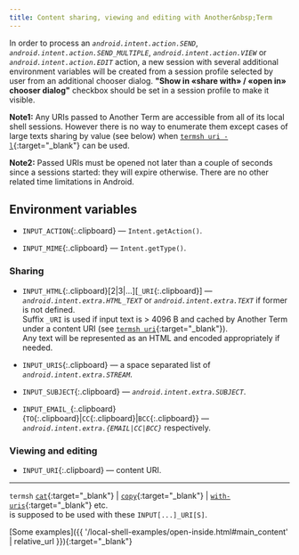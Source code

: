 ```yaml
---
title: Content sharing, viewing and editing with Another&nbsp;Term
---
```

In order to process an *`android.intent.action.SEND`*,
*`android.intent.action.SEND_MULTIPLE`*,
*`android.intent.action.VIEW`* or
*`android.intent.action.EDIT`* action,
a new session with several additional environment variables will be created
from a session profile selected by user from an additional chooser dialog.
**"Show in &#x00AB;share with&#x00BB; / &#x00AB;open in&#x00BB; chooser dialog"**
checkbox should be set in a session profile to make it visible.

**Note1:** Any URIs passed to Another&nbsp;Term are accessible
from all of its local shell sessions.
However there is no way to enumerate them
except cases of large texts sharing by value (see below) when
[`termsh uri -l`](local-shell-utility.html#cmd_uri){:target="_blank"}
can be used.

**Note2:** Passed URIs must be opened not later than a couple of seconds
since a sessions started: they will expire otherwise.
There are no other related time limitations in Android.

## Environment variables

* `INPUT_ACTION`{:.clipboard} &#x2014;
  `Intent.getAction()`.

* `INPUT_MIME`{:.clipboard} &#x2014;
  `Intent.getType()`.

### Sharing

* `INPUT_HTML`{:.clipboard}[2|3|...][`_URI`{:.clipboard}] &#x2014;
  *`android.intent.extra.HTML_TEXT`*
  or *`android.intent.extra.TEXT`* if former is not defined.
  <br/>Suffix `_URI` is used
  if input text is &gt;&nbsp;4096&nbsp;B and cached by Another&nbsp;Term under a content URI
  (see [`termsh uri`](local-shell-utility.html#cmd_uri){:target="_blank"}).
  <br/>Any text will be represented as an HTML and encoded appropriately if needed.

* `INPUT_URIS`{:.clipboard} &#x2014;
  a space separated list of *`android.intent.extra.STREAM`*.

* `INPUT_SUBJECT`{:.clipboard} &#x2014;
  *`android.intent.extra.SUBJECT`*.

* `INPUT_EMAIL_`{:.clipboard}\{`TO`{:.clipboard}|`CC`{:.clipboard}|`BCC`{:.clipboard}\} &#x2014;
  *`android.intent.extra.{EMAIL|CC|BCC}`* respectively.

### Viewing and editing

* `INPUT_URI`{:.clipboard} &#x2014;
  content URI.

---

`termsh`
[`cat`](local-shell-utility.html#cmd_cat){:target="_blank"}
| [`copy`](local-shell-utility.html#cmd_copy){:target="_blank"}
| [`with-uris`](local-shell-utility.html#cmd_with-uris){:target="_blank"}
etc.
<br/>is supposed to be used with these `INPUT[...]_URI[S]`.

[Some examples]({{ '/local-shell-examples/open-inside.html#main_content' | relative_url }}){:target="_blank"}
